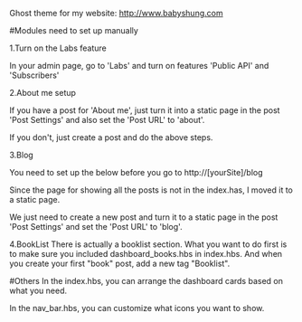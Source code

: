 Ghost theme for my website: http://www.babyshung.com

#Modules need to set up manually

1.Turn on the Labs feature

In your admin page, go to 'Labs' and turn on features 'Public API' and 'Subscribers'

2.About me setup

If you have a post for 'About me', just turn it into a static page in the post 'Post Settings' and also set the 'Post URL' to 'about'.

If you don't, just create a post and do the above steps.

3.Blog

You need to set up the below before you go to http://[yourSite]/blog

Since the page for showing all the posts is not in the index.has, I moved it to a static page.

We just need to create a new post and turn it to a static page in the post 'Post Settings' and set the 'Post URL' to 'blog'.

4.BookList There is actually a booklist section. What you want to do first is to make sure you included dashboard_books.hbs in index.hbs. And when you create your first "book" post, add a new tag "Booklist".

#Others In the index.hbs, you can arrange the dashboard cards based on what you need.

In the nav_bar.hbs, you can customize what icons you want to show.
